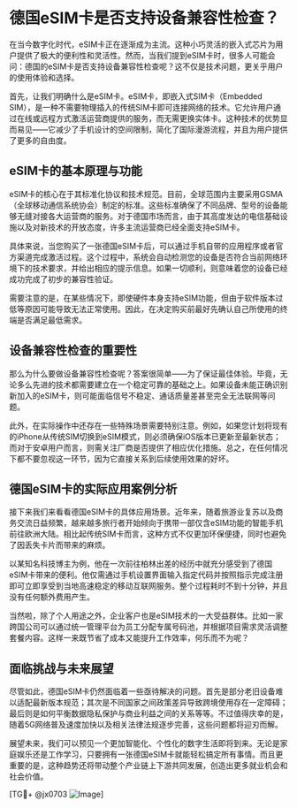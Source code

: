 # 德国eSIM卡是否支持设备兼容性检查？

在当今数字化时代，eSIM卡正在逐渐成为主流。这种小巧灵活的嵌入式芯片为用户提供了极大的便利性和灵活性。然而，当我们提到eSIM卡时，很多人可能会问：德国的eSIM卡是否支持设备兼容性检查呢？这不仅是技术问题，更关乎用户的使用体验和选择。

首先，让我们明确什么是eSIM卡。eSIM卡，即嵌入式SIM卡（Embedded SIM），是一种不需要物理插入的传统SIM卡即可连接网络的技术。它允许用户通过在线或远程方式激活运营商提供的服务，而无需更换实体卡。这种技术的优势显而易见——它减少了手机设计的空间限制，简化了国际漫游流程，并且为用户提供了更多的自由度。

## eSIM卡的基本原理与功能

eSIM卡的核心在于其标准化协议和技术规范。目前，全球范围内主要采用GSMA（全球移动通信系统协会）制定的标准。这些标准确保了不同品牌、型号的设备能够无缝对接各大运营商的服务。对于德国市场而言，由于其高度发达的电信基础设施以及对新技术的开放态度，许多主流运营商已经全面支持eSIM卡。

具体来说，当您购买了一张德国eSIM卡后，可以通过手机自带的应用程序或者官方渠道完成激活过程。这个过程中，系统会自动检测您的设备是否符合当前网络环境下的技术要求，并给出相应的提示信息。如果一切顺利，则意味着您的设备已经成功完成了初步的兼容性验证。

需要注意的是，在某些情况下，即使硬件本身支持eSIM功能，但由于软件版本过低等原因可能导致无法正常使用。因此，在决定购买前最好先确认自己所使用的终端是否满足最低需求。

## 设备兼容性检查的重要性

那么为什么要做设备兼容性检查呢？答案很简单——为了保证最佳体验。毕竟，无论多么先进的技术都需要建立在一个稳定可靠的基础之上。如果设备未能正确识别新加入的eSIM卡，则可能面临信号不稳定、通话质量差甚至完全无法联网等问题。

此外，在实际操作中还存在一些特殊场景需要特别注意。例如，如果您计划将现有的iPhone从传统SIM切换到eSIM模式，则必须确保iOS版本已更新至最新状态；而对于安卓用户而言，则需关注厂商是否提供了相应优化措施。总之，在任何情况下都不要忽视这一环节，因为它直接关系到后续使用效果的好坏。

## 德国eSIM卡的实际应用案例分析

接下来我们来看看德国eSIM卡的具体应用场景。近年来，随着旅游业复苏以及商务交流日益频繁，越来越多旅行者开始倾向于携带一部仅含eSIM功能的智能手机前往欧洲大陆。相比起传统SIM卡而言，这种方式不仅更加环保便捷，同时也避免了因丢失卡片而带来的麻烦。

以某知名科技博主为例，他在一次前往柏林出差的经历中就充分感受到了德国eSIM卡带来的便利。他仅需通过手机设置界面输入指定代码并按照指示完成注册即可立即享受到当地高速稳定的移动互联网服务。整个过程耗时不到十分钟，并且没有任何额外费用产生。

当然啦，除了个人用途之外，企业客户也是eSIM技术的一大受益群体。比如一家跨国公司可以通过统一管理平台为员工分配专属号码池，并根据项目需求灵活调整套餐内容。这样一来既节省了成本又能提升工作效率，何乐而不为呢？

## 面临挑战与未来展望

尽管如此，德国eSIM卡仍然面临着一些亟待解决的问题。首先是部分老旧设备难以适配最新版本规范；其次是不同国家之间政策差异导致跨境使用存在一定障碍；最后则是如何平衡数据隐私保护与商业利益之间的关系等等。不过值得庆幸的是，随着5G网络普及速度加快以及相关法律法规逐步完善，这些问题都将迎刃而解。

展望未来，我们可以预见一个更加智能化、个性化的数字生活即将到来。无论是家庭娱乐还是工作学习，只要拥有一张德国eSIM卡就能轻松搞定所有事情。而且更重要的是，这种趋势还将带动整个产业链上下游共同发展，创造出更多就业机会和社会价值。

[TG💪+ @jx0703 ![Image](https://github.com/user-attachments/assets/dbca1d08-cadb-493c-b0ec-ad6f7a83f270)]